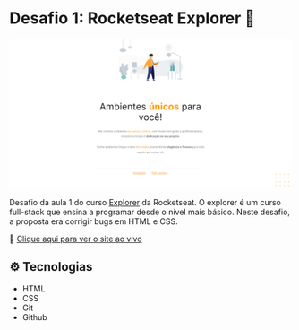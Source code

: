 # Desafio 1: Rocketseat Explorer 🚀

![preview](./.github/preview.png)

Desafio da aula 1 do curso [Explorer](https://app.rocketseat.com.br/explorer) da Rocketseat.
O explorer é um curso full-stack que ensina a programar desde o nível mais básico.
Neste desafio, a proposta era corrigir bugs em HTML e CSS.

🔗 [Clique aqui para ver o site ao vivo](https://mariak-fla.github.io/desafio1-RS/)

## ⚙️ Tecnologias

- HTML
- CSS
- Git
- Github